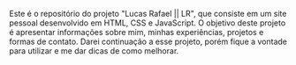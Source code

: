 Este é o repositório do projeto "Lucas Rafael || LR", que consiste em um site pessoal desenvolvido em HTML, CSS e JavaScript. O objetivo deste projeto é apresentar informações sobre mim, minhas experiências, projetos e formas de contato. 
Darei continuação a esse projeto, porém fique a vontade para utilizar e me dar dicas de como melhorar.